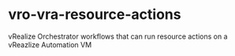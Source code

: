 # vro-vra-resource-actions
vRealize Orchestrator workflows that can run resource actions on a vReazlize Automation VM
